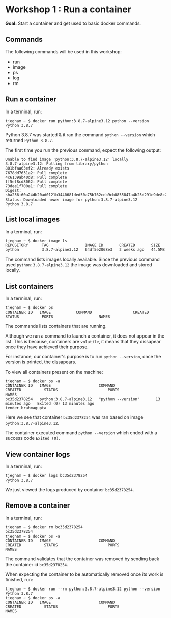 # Workshop 1 : Run a container

**Goal:** Start a container and get used to basic docker commands.

## Commands

The following commands will be used in this workshop:

- run
- image
- ps
- log
- rm

## Run a container

In a terminal, run:

```console
tjegham ~ $ docker run python:3.8.7-alpine3.12 python --version
Python 3.8.7
```

Python 3.8.7 was started & it ran the command `python --version` which returned `Python 3.8.7`.

The first time you run the previous command, expect the following output:

```console
Unable to find image 'python:3.8.7-alpine3.12' locally
3.8.7-alpine3.12: Pulling from library/python
801bfaa63ef2: Already exists
7678dd7631a2: Pull complete
4c6139ab40d8: Pull complete
ff5ef8cd8062: Pull complete
73dee1f700a1: Pull complete
Digest: sha256:60a24db20ad0121b3440681ded50a75b762ceb9cb0855847a4b25d291e9de8c2
Status: Downloaded newer image for python:3.8.7-alpine3.12
Python 3.8.7
```

## List local images

In a terminal, run:

```console
tjegham ~ $ docker image ls
REPOSITORY      TAG                IMAGE ID       CREATED       SIZE
python          3.8.7-alpine3.12   64df5e2068e3   2 weeks ago   44.5MB
```

The command lists images locally available. Since the previous command used `python:3.8.7-alpine3.12` the image was downloaded and stored locally.

## List containers

In a terminal, run:

```console
tjegham ~ $ docker ps
CONTAINER ID   IMAGE           COMMAND                  CREATED          STATUS          PORTS                    NAMES
```

The commands lists containers that are running. 

Although we ran a command to launch a container, it does not appear in the list.
This is because, containers are `volatile`, it means that they dissapear once they have achieved their purpose.

For instance, our container's purpose is to run `python --version`, once the version is printed, the dissapears.

To view all containers present on the machine:

```console
tjegham ~ $ docker ps -a
CONTAINER ID   IMAGE                     COMMAND                  CREATED          STATUS                      PORTS                    NAMES
bc35d2378254   python:3.8.7-alpine3.12   "python --version"       13 minutes ago   Exited (0) 13 minutes ago                            tender_brahmagupta
```


Here we see that container `bc35d2378254` was ran based on image `python:3.8.7-alpine3.12`.

The container executed command `python --version` which ended with a success code `Exited (0)`.

## View container logs

In a terminal, run:

```console
tjegham ~ $ docker logs bc35d2378254
Python 3.8.7
```

We just viewed the logs produced by container `bc35d2378254`.

## Remove a container

In a terminal, run:

```console
tjegham ~ $ docker rm bc35d2378254
bc35d2378254
tjegham ~ $ docker ps -a
CONTAINER ID   IMAGE                     COMMAND                  CREATED          STATUS                      PORTS                    NAMES
```

The command validates that the container was removed by sending back the container id `bc35d2378254`.

When expecting the container to be automatically removed once its work is finished, run:

```console
tjegham ~ $ docker run --rm python:3.8.7-alpine3.12 python --version
Python 3.8.7
tjegham ~ $ docker ps -a
CONTAINER ID   IMAGE                     COMMAND                  CREATED          STATUS                      PORTS                    NAMES
```
